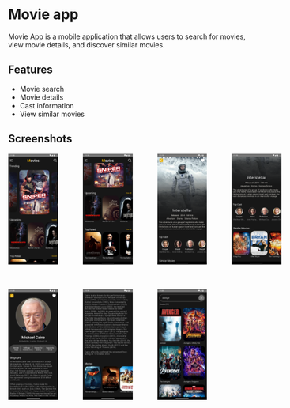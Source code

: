 # Movie app

Movie App is a mobile application that allows users to search for movies, view movie details, and discover similar movies.

## Features

- Movie search
- Movie details
- Cast information
- View similar movies

## Screenshots

 <div style="display: flex; flex-direction: row; margin-bottom : 50px; gap:50px;">
   <img src="assets/screenshots/1.png" alt="Home Screen" width="20%" "/>
   <img src="assets/screenshots/2.png" alt="Home Screen" width="20%" "/>
   <img src="assets/screenshots/3.png" alt="Movie Detail Screen" width="20%" "/>
   <img src="assets/screenshots/4.png" alt="Movie Detail Screen" width="20%"/>
</div>

 <div style="display: flex; flex-direction: row; gap : 50px;">
   <img src="assets/screenshots/5.png" alt="Cast Screen" width="20%" />
   <img src="assets/screenshots/6.png" alt="Cast Screen" width="20%" />
   <img src="assets/screenshots/7.png" alt="Search Screen" width="20%"/>
</div>
